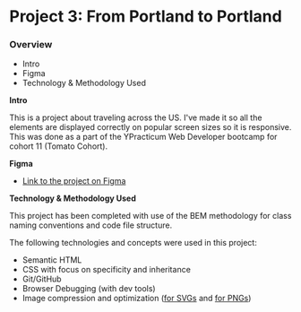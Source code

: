 # Project 3: From Portland to Portland

### Overview
* Intro
* Figma
* Technology & Methodology Used

**Intro**

This is a project about traveling across the US. I've made it so all the elements are displayed correctly on popular screen sizes so it is responsive. This was done as a part of the YPracticum Web Developer bootcamp for cohort 11 (Tomato Cohort).

**Figma**

* [Link to the project on Figma](https://www.figma.com/file/xM9rNsdK4iNcFJmDZho3Aw/Sprint-3%3A-From-Portland-to-Portland-%2F-desktop-%2B-mobile?node-id=500%3A0)

**Technology & Methodology Used**

This project has been completed with use of the BEM methodology for class naming conventions and code file structure.

The following technologies and concepts were used in this project:
- Semantic HTML
- CSS with focus on specificity and inheritance
- Git/GitHub
- Browser Debugging (with dev tools)
- Image compression and optimization ([for SVGs](https://jakearchibald.github.io/svgomg/) and [for PNGs](https://tinypng.com/))
